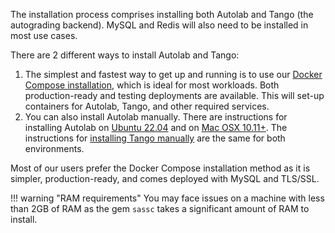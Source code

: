 The installation process comprises installing both Autolab and Tango (the autograding backend). MySQL and Redis will also need to be installed in most use cases.

There are 2 different ways to install Autolab and Tango:

  1. The simplest and fastest way to get up and running is to use our [Docker Compose installation](/installation/docker-compose/), which is ideal for most workloads. Both production-ready and testing deployments are available. This will set-up containers for Autolab, Tango, and other required services.
  2. You can also install Autolab manually. There are instructions for installing Autolab on [Ubuntu 22.04](/installation/ubuntu) and on [Mac OSX 10.11+](/installation/osx). The instructions for [installing Tango manually](/installation/tango) are the same for both environments.

Most of our users prefer the Docker Compose installation method as it is simpler, production-ready, and comes deployed with MySQL and TLS/SSL. 

!!! warning "RAM requirements"
    You may face issues on a machine with less than 2GB of RAM as the gem `sassc` takes a significant amount of RAM to install.
